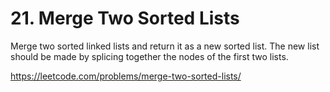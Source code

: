 # 21. Merge Two Sorted Lists

Merge two sorted linked lists and return it as a new sorted list. The new list should be made by splicing together the nodes of the first two lists.

https://leetcode.com/problems/merge-two-sorted-lists/
